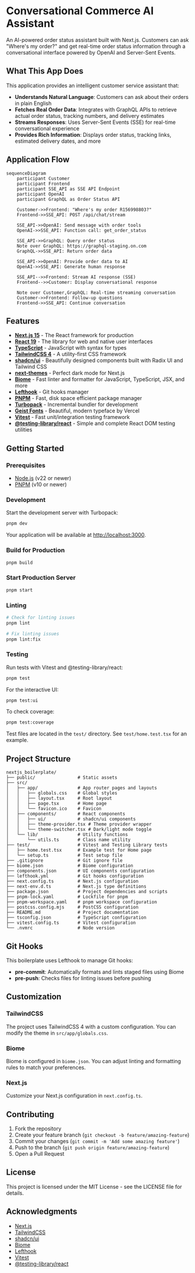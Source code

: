# Conversational Commerce AI Assistant

An AI-powered order status assistant built with Next.js. Customers can ask "Where's my order?" and get real-time order status information through a conversational interface powered by OpenAI and Server-Sent Events.

## What This App Does

This application provides an intelligent customer service assistant that:

- **Understands Natural Language**: Customers can ask about their orders in plain English
- **Fetches Real Order Data**: Integrates with GraphQL APIs to retrieve actual order status, tracking numbers, and delivery estimates  
- **Streams Responses**: Uses Server-Sent Events (SSE) for real-time conversational experience
- **Provides Rich Information**: Displays order status, tracking links, estimated delivery dates, and more

## Application Flow

```mermaid
sequenceDiagram
    participant Customer
    participant Frontend
    participant SSE_API as SSE API Endpoint
    participant OpenAI
    participant GraphQL as Order Status API
    
    Customer->>Frontend: "Where's my order R156998803?"
    Frontend->>SSE_API: POST /api/chat/stream
    
    SSE_API->>OpenAI: Send message with order tools
    OpenAI->>SSE_API: Function call: get_order_status
    
    SSE_API->>GraphQL: Query order status
    Note over GraphQL: https://graphql-staging.on.com
    GraphQL->>SSE_API: Return order data
    
    SSE_API->>OpenAI: Provide order data to AI
    OpenAI->>SSE_API: Generate human response
    
    SSE_API-->>Frontend: Stream AI response (SSE)
    Frontend-->>Customer: Display conversational response
    
    Note over Customer,GraphQL: Real-time streaming conversation
    Customer->>Frontend: Follow-up questions
    Frontend->>SSE_API: Continue conversation
```

## Features

- **[Next.js 15](https://nextjs.org/)** - The React framework for production
- **[React 19](https://react.dev/)** - The library for web and native user interfaces
- **[TypeScript](https://www.typescriptlang.org/)** - JavaScript with syntax for types
- **[TailwindCSS 4](https://tailwindcss.com/)** - A utility-first CSS framework
- **[shadcn/ui](https://ui.shadcn.com/)** - Beautifully designed components built with Radix UI and Tailwind CSS
- **[next-themes](https://github.com/pacocoursey/next-themes)** - Perfect dark mode for Next.js
- **[Biome](https://biomejs.dev/)** - Fast linter and formatter for JavaScript, TypeScript, JSX, and more
- **[Lefthook](https://github.com/evilmartians/lefthook)** - Git hooks manager
- **[PNPM](https://pnpm.io/)** - Fast, disk space efficient package manager
- **[Turbopack](https://turbo.build/pack)** - Incremental bundler for development
- **[Geist Fonts](https://vercel.com/font/geist)** - Beautiful, modern typeface by Vercel
- **[Vitest](https://vitest.dev/)** - Fast unit/integration testing framework
- **[@testing-library/react](https://testing-library.com/docs/react-testing-library/intro/)** - Simple and complete React DOM testing utilities

## Getting Started

### Prerequisites

- [Node.js](https://nodejs.org/) (v22 or newer)
- [PNPM](https://pnpm.io/) (v10 or newer)

### Development

Start the development server with Turbopack:

```bash
pnpm dev
```

Your application will be available at [http://localhost:3000](http://localhost:3000).

### Build for Production

```bash
pnpm build
```

### Start Production Server

```bash
pnpm start
```

### Linting

```bash
# Check for linting issues
pnpm lint

# Fix linting issues
pnpm lint:fix
```

### Testing

Run tests with Vitest and @testing-library/react:

```bash
pnpm test
```

For the interactive UI:

```bash
pnpm test:ui
```

To check coverage:

```bash
pnpm test:coverage
```

Test files are located in the `test/` directory. See `test/home.test.tsx` for an example.

## Project Structure

```shell
nextjs_boilerplate/
├── public/                # Static assets
├── src/
│   ├── app/               # App router pages and layouts
│   │   ├── globals.css    # Global styles
│   │   ├── layout.tsx     # Root layout
│   │   ├── page.tsx       # Home page
│   │   └── favicon.ico    # Favicon
│   ├── components/        # React components
│   │   ├── ui/            # shadcn/ui components
│   │   ├── theme-provider.tsx # Theme provider wrapper
│   │   └── theme-switcher.tsx # Dark/light mode toggle
│   └── lib/               # Utility functions
│       └── utils.ts       # Class name utility
├── test/                  # Vitest and Testing Library tests
│   ├── home.test.tsx      # Example test for Home page
│   └── setup.ts           # Test setup file
├── .gitignore             # Git ignore file
├── biome.json             # Biome configuration
├── components.json        # UI components configuration
├── lefthook.yml           # Git hooks configuration
├── next.config.ts         # Next.js configuration
├── next-env.d.ts          # Next.js type definitions
├── package.json           # Project dependencies and scripts
├── pnpm-lock.yaml         # Lockfile for pnpm
├── pnpm-workspace.yaml    # pnpm workspace configuration
├── postcss.config.mjs     # PostCSS configuration
├── README.md              # Project documentation
├── tsconfig.json          # TypeScript configuration
├── vitest.config.ts       # Vitest configuration
└── .nvmrc                 # Node version
```

## Git Hooks

This boilerplate uses Lefthook to manage Git hooks:

- **pre-commit**: Automatically formats and lints staged files using Biome
- **pre-push**: Checks files for linting issues before pushing

## Customization

### TailwindCSS

The project uses TailwindCSS 4 with a custom configuration. You can modify the theme in `src/app/globals.css`.

### Biome

Biome is configured in `biome.json`. You can adjust linting and formatting rules to match your preferences.

### Next.js

Customize your Next.js configuration in `next.config.ts`.

## Contributing

1. Fork the repository
2. Create your feature branch (`git checkout -b feature/amazing-feature`)
3. Commit your changes (`git commit -m 'Add some amazing feature'`)
4. Push to the branch (`git push origin feature/amazing-feature`)
5. Open a Pull Request

## License

This project is licensed under the MIT License - see the LICENSE file for details.

## Acknowledgments

- [Next.js](https://nextjs.org/)
- [TailwindCSS](https://tailwindcss.com/)
- [shadcn/ui](https://ui.shadcn.com/)
- [Biome](https://biomejs.dev/)
- [Lefthook](https://github.com/evilmartians/lefthook)
- [Vitest](https://vitest.dev/)
- [@testing-library/react](https://testing-library.com/docs/react-testing-library/intro/)
